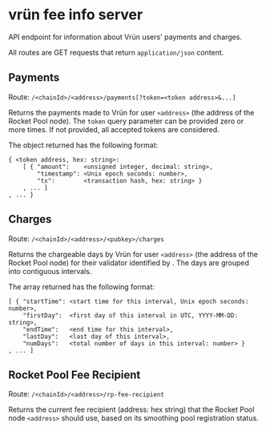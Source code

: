 # vrün fee info server

API endpoint for information about Vrün users' payments and charges.

All routes are GET requests that return `application/json` content.

## Payments

Route: `/<chainId>/<address>/payments[?token=<token address>&...]`

Returns the payments made to Vrün for user `<address>` (the address of the
Rocket Pool node). The `token` query parameter can be provided zero or more
times. If not provided, all accepted tokens are considered.

The object returned has the following format:
```
{ <token address, hex: string>:
    [ { "amount":    <unsigned integer, decimal: string>,
        "timestamp": <Unix epoch seconds: number>,
        "tx":        <transaction hash, hex: string> }
    , ... ]
, ... }
```

## Charges

Route: `/<chainId>/<address>/<pubkey>/charges`

Returns the chargeable days by Vrün for user `<address>` (the address of the
Rocket Pool node) for their validator identified by <pubkey>. The days are
grouped into contiguous intervals.

The array returned has the following format:
```
[ { "startTime": <start time for this interval, Unix epoch seconds: number>,
    "firstDay":  <first day of this interval in UTC, YYYY-MM-DD: string>,
    "endTime":   <end time for this interval>,
    "lastDay":   <last day of this interval>,
    "numDays":   <total number of days in this interval: number> }
, ... ]
```

## Rocket Pool Fee Recipient

Route: `/<chainId>/<address>/rp-fee-recipient`

Returns the current fee recipient (address: hex string) that the Rocket Pool
node `<address>` should use, based on its smoothing pool registration status.
